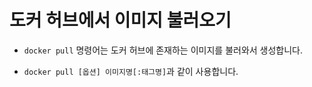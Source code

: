 # 도커 허브에서 이미지 불러오기

- `docker pull` 명령어는 도커 허브에 존재하는 이미지를 불러와서 생성합니다.

- `docker pull [옵션] 이미지명[:태그명]`과 같이 사용합니다.
